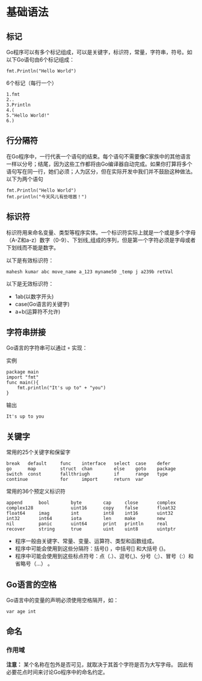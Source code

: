 # 基础语法 #

## 标记 ##
Go程序可以有多个标记组成，可以是关键字，标识符，常量，字符串，符号。如以下Go语句由6个标记组成：
    
    fmt.Println("Hello World")

6个标记（每行一个）

    1.fmt
	2..
	3.Println
	4.(
	5."Hello World!"
	6.)

## 行分隔符 ##

在Go程序中，一行代表一个语句的结束。每个语句不需要像C家族中的其他语言一样以分号；结尾，因为这些工作都将由Go编译器自动完成。如果你打算将多个语句写在同一行，她们必须；人为区分，但在实际开发中我们并不鼓励这种做法。
以下为两个语句
    
	fmt.Println("Hello World")
	fmt.println("今天风儿有些喧嚣！")

## 标识符 ##

标识符用来命名变量、类型等程序实体。一个标识符实际上就是一个或是多个字母（A-Z和a-z）数字（0-9）、下划线_组成的序列，但是第一个字符必须是字母或者下划线而不能是数字。

以下是有效标识符：
    
    mahesh kumar abc move_name a_123 myname50 _temp j a239b retVal

以下是无效标识符：
    
- 1ab(以数字开头)
- case(Go语言的关键字)
- a+b(运算符不允许)

## 字符串拼接 ##

Go语言的字符串可以通过 `+` 实现：

实例

    package main
	import "fmt"
	func main(){
		fmt.println("It's up to" + "you")
	}

输出

    It's up to you


## 关键字 ##

常用的25个关键字和保留字

    break	default		func	interface	select	case	defer
	go		map		 	struct	chan		else	goto	package
	switch	const		fallthriugh			if		range	type
	continue			for 	import		return 	var 

常用的36个预定义标识符

    append 		bool		byte		cap		close		complex	
	complex128				uint16		copy	false		float32	
	float64		imag 		int 		int8 	int16		uint32
	int32		int64		iota		len		make		new
	nil			panic		uint64		print	println		real
	recover		string		true		uint	uint8		uintptr



- 程序一般由关键字、常量、变量、运算符、类型和函数组成。
- 程序中可能会使用到这些分隔符：括号() ，中括号[] 和大括号 {}。
- 程序中可能会使用到这些标点符号：点（.）、逗号(,)、分号（;）、冒号（:）和   省略号（…） 。

## Go语言的空格 ##

Go语言中的变量的声明必须使用空格隔开，如：

    var age int

## 命名 ##

### 作用域 ###

**注意：** 某个名称在包外是否可见，就取决于其首个字符是否为大写字母。 因此有必要花点时间来讨论Go程序中的命名约定。






















